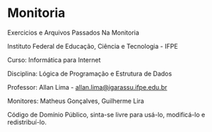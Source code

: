 # Monitoria

Exercicios e Arquivos Passados Na Monitoria

  Instituto Federal de Educação, Ciência e Tecnologia - IFPE
  
  Curso: Informática para Internet
  
  Disciplina: Lógica de Programação e Estrutura de Dados
  
  Professor: Allan Lima - allan.lima@igarassu.ifpe.edu.br
  
  Monitores:  Matheus Gonçalves, Guilherme Lira
 
  Código de Domínio Público, sinta-se livre para usá-lo, modificá-lo e redistribuí-lo.
